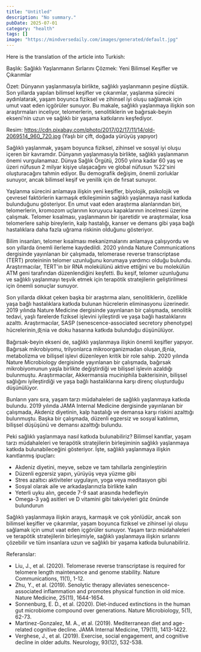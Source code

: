 ```yaml
---
title: "Untitled"
description: "No summary."
pubDate: 2025-07-01
category: "health"
tags: []
image: "https://mindversedaily.com/images/generated/default.jpg"
---
```


Here is the translation of the article into Turkish:

Başlık: Sağlıklı Yaşlanmanın Sırlarını Çözmek: Yeni Bilimsel Keşifler ve Çıkarımlar

Özet: Dünyanın yaşlanmasıyla birlikte, sağlıklı yaşlanmanın peşine düştük. Son yıllarda yapılan bilimsel keşifler ve çıkarımlar, yaşlanma sürecini aydınlatarak, yaşam boyunca fiziksel ve zihinsel iyi oluşu sağlamak için umut vaat eden içgörüler sunuyor. Bu makale, sağlıklı yaşlanmaya ilişkin son araştırmaları inceliyor, telomerlerin, senolitiklerin ve bağırsak-beyin ekseni’nin uzun ve sağlıklı bir yaşama katkılarını keşfediyor.

Resim: https://cdn.pixabay.com/photo/2017/02/17/11/14/old-2069514_960_720.jpg (Yaşlı bir çift, doğada yürüyüş yapıyor)

Sağlıklı yaşlanmak, yaşam boyunca fiziksel, zihinsel ve sosyal iyi oluşu içeren bir kavramdır. Dünyanın yaşlanmasıyla birlikte, sağlıklı yaşlanmanın önemi vurgulanamaz. Dünya Sağlık Örgütü, 2050 yılına kadar 60 yaş ve üzeri nüfusun 2 milyar kişiye ulaşacağını ve global nüfusun %22'sini oluşturacağını tahmin ediyor. Bu demografik değişim, önemli zorluklar sunuyor, ancak bilimsel keşif ve yenilik için de fırsat sunuyor.

Yaşlanma sürecini anlamaya ilişkin yeni keşifler, biyolojik, psikolojik ve çevresel faktörlerin karmaşık etkileşiminin sağlıklı yaşlanmaya nasıl katkıda bulunduğunu gösteriyor. En umut vaat eden araştırma alanlarından biri, telomerlerin, kromozom uçlarının koruyucu kapaklarının incelmesi üzerine çalışmak. Telomer kısalması, yaşlanmanın bir işaretidir ve araştırmalar, kısa telomerlere sahip bireylerin, kalp hastalığı, kanser ve demans gibi yaşa bağlı hastalıklara daha fazla uğrama riskinin olduğunu gösteriyor.

Bilim insanları, telomer kısalması mekanizmalarını anlamaya çalışıyordu ve son yıllarda önemli ilerleme kaydedildi. 2020 yılında Nature Communications dergisinde yayınlanan bir çalışmada, telomerase reverse transcriptase (TERT) proteininin telomer uzunluğunu korumaya yardımcı olduğu bulundu. Araştırmacılar, TERT'in bir RNA molekülünü aktive ettiğini ve bu molekülün ATM geni tarafından düzenlendiğini keşfetti. Bu keşif, telomer uzunluğunu ve sağlıklı yaşlanmayı teşvik etmek için terapötik stratejilerin geliştirilmesi için önemli sonuçlar sunuyor.

Son yıllarda dikkat çeken başka bir araştırma alanı, senolitiklerin, özellikle yaşa bağlı hastalıklara katkıda bulunan hücrelerin eliminasyonu üzerinedir. 2019 yılında Nature Medicine dergisinde yayınlanan bir çalışmada, senolitik tedavi, yaşlı farelerde fiziksel işlevini iyileştirdi ve yaşa bağlı hastalıklarını azalttı. Araştırmacılar, SASP (senescence-associated secretory phenotype) hücrelerinin,炎nia ve doku hasarına katkıda bulunduğu düşünülüyor.

Bağırsak-beyin ekseni de, sağlıklı yaşlanmaya ilişkin önemli keşifler yapıyor. Bağırsak mikrobiyomu, trilyonlarca mikroorganizmadan oluşan,炎nia, metabolizma ve bilişsel işlevi düzenleyen kritik bir role sahip. 2020 yılında Nature Microbiology dergisinde yayınlanan bir çalışmada, bağırsak mikrobiyomunun yaşla birlikte değiştirdiği ve bilişsel işlevin azaldığı bulunmuştu. Araştırmacılar, Akkermansia muciniphila bakterisinin, bilişsel sağlığını iyileştirdiği ve yaşa bağlı hastalıklarına karşı direnç oluşturduğu düşünülüyor.

Bunların yanı sıra, yaşam tarzı müdahaleleri de sağlıklı yaşlanmaya katkıda bulundu. 2019 yılında JAMA Internal Medicine dergisinde yayınlanan bir çalışmada, Akdeniz diyetinin, kalp hastalığı ve demansa karşı riskini azalttığı bulunmuştu. Başka bir çalışmada, düzenli egzersiz ve sosyal katılımın, bilişsel düşüşünü ve demansı azalttığı bulundu.

Peki sağlıklı yaşlanmaya nasıl katkıda bulunabiliriz? Bilimsel kanıtlar, yaşam tarzı müdahaleleri ve terapötik stratejilerin birleşiminin sağlıklı yaşlanmaya katkıda bulunabileceğini gösteriyor. İşte, sağlıklı yaşlanmaya ilişkin kanıtlanmış ipuçları:

* Akdeniz diyetini, meyve, sebze ve tam tahıllarla zenginleştirin
* Düzenli egzersiz yapın, yürüyüş veya yüzme gibi
* Stres azaltıcı aktiviteler uygulayın, yoga veya meditasyon gibi
* Sosyal olarak aile ve arkadaşlarınızla birlikte kalın
* Yeterli uyku alın, gecede 7-9 saat arasında hedefleyin
* Omega-3 yağ asitleri ve D vitamini gibi takviyeleri göz önünde bulundurun

Sağlıklı yaşlanmaya ilişkin arayış, karmaşık ve çok yönlüdür, ancak son bilimsel keşifler ve çıkarımlar, yaşam boyunca fiziksel ve zihinsel iyi oluşu sağlamak için umut vaat eden içgörüler sunuyor. Yaşam tarzı müdahaleleri ve terapötik stratejilerin birleşimiyle, sağlıklı yaşlanmaya ilişkin sırlarını çözebilir ve tüm insanlara uzun ve sağlıklı bir yaşama katkıda bulunabiliriz.

Referanslar:

* Liu, J., et al. (2020). Telomerase reverse transcriptase is required for telomere length maintenance and genome stability. Nature Communications, 11(1), 1-12.
* Zhu, Y., et al. (2019). Senolytic therapy alleviates senescence-associated inflammation and promotes physical function in old mice. Nature Medicine, 25(11), 1644-1654.
* Sonnenburg, E. D., et al. (2020). Diet-induced extinctions in the human gut microbiome compound over generations. Nature Microbiology, 5(1), 62-73.
* Martinez-Gonzalez, M. A., et al. (2019). Mediterranean diet and age-related cognitive decline. JAMA Internal Medicine, 179(11), 1413-1422.
* Verghese, J., et al. (2019). Exercise, social engagement, and cognitive decline in older adults. Neurology, 93(12), 532-538.